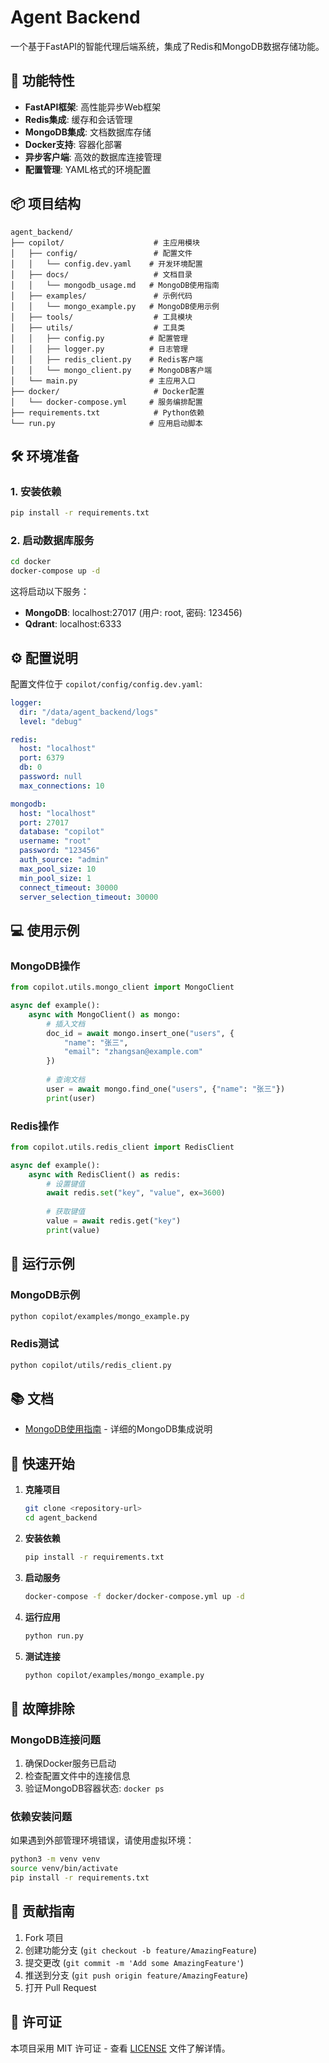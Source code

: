 # Agent Backend

一个基于FastAPI的智能代理后端系统，集成了Redis和MongoDB数据存储功能。

## 🚀 功能特性

- **FastAPI框架**: 高性能异步Web框架
- **Redis集成**: 缓存和会话管理
- **MongoDB集成**: 文档数据库存储
- **Docker支持**: 容器化部署
- **异步客户端**: 高效的数据库连接管理
- **配置管理**: YAML格式的环境配置

## 📦 项目结构

```
agent_backend/
├── copilot/                    # 主应用模块
│   ├── config/                 # 配置文件
│   │   └── config.dev.yaml    # 开发环境配置
│   ├── docs/                   # 文档目录
│   │   └── mongodb_usage.md   # MongoDB使用指南
│   ├── examples/               # 示例代码
│   │   └── mongo_example.py   # MongoDB使用示例
│   ├── tools/                  # 工具模块
│   ├── utils/                  # 工具类
│   │   ├── config.py          # 配置管理
│   │   ├── logger.py          # 日志管理
│   │   ├── redis_client.py    # Redis客户端
│   │   └── mongo_client.py    # MongoDB客户端
│   └── main.py                # 主应用入口
├── docker/                     # Docker配置
│   └── docker-compose.yml     # 服务编排配置
├── requirements.txt            # Python依赖
└── run.py                     # 应用启动脚本
```

## 🛠️ 环境准备

### 1. 安装依赖

```bash
pip install -r requirements.txt
```

### 2. 启动数据库服务

```bash
cd docker
docker-compose up -d
```

这将启动以下服务：
- **MongoDB**: localhost:27017 (用户: root, 密码: 123456)
- **Qdrant**: localhost:6333

## ⚙️ 配置说明

配置文件位于 `copilot/config/config.dev.yaml`:

```yaml
logger:
  dir: "/data/agent_backend/logs"
  level: "debug"

redis:
  host: "localhost"
  port: 6379
  db: 0
  password: null
  max_connections: 10

mongodb:
  host: "localhost"
  port: 27017
  database: "copilot"
  username: "root"
  password: "123456"
  auth_source: "admin"
  max_pool_size: 10
  min_pool_size: 1
  connect_timeout: 30000
  server_selection_timeout: 30000
```

## 💻 使用示例

### MongoDB操作

```python
from copilot.utils.mongo_client import MongoClient

async def example():
    async with MongoClient() as mongo:
        # 插入文档
        doc_id = await mongo.insert_one("users", {
            "name": "张三",
            "email": "zhangsan@example.com"
        })
        
        # 查询文档
        user = await mongo.find_one("users", {"name": "张三"})
        print(user)
```

### Redis操作

```python
from copilot.utils.redis_client import RedisClient

async def example():
    async with RedisClient() as redis:
        # 设置键值
        await redis.set("key", "value", ex=3600)
        
        # 获取键值
        value = await redis.get("key")
        print(value)
```

## 🔧 运行示例

### MongoDB示例

```bash
python copilot/examples/mongo_example.py
```

### Redis测试

```bash
python copilot/utils/redis_client.py
```

## 📚 文档

- [MongoDB使用指南](copilot/docs/mongodb_usage.md) - 详细的MongoDB集成说明

## 🚀 快速开始

1. **克隆项目**
   ```bash
   git clone <repository-url>
   cd agent_backend
   ```

2. **安装依赖**
   ```bash
   pip install -r requirements.txt
   ```

3. **启动服务**
   ```bash
   docker-compose -f docker/docker-compose.yml up -d
   ```

4. **运行应用**
   ```bash
   python run.py
   ```

5. **测试连接**
   ```bash
   python copilot/examples/mongo_example.py
   ```

## 🐛 故障排除

### MongoDB连接问题

1. 确保Docker服务已启动
2. 检查配置文件中的连接信息
3. 验证MongoDB容器状态: `docker ps`

### 依赖安装问题

如果遇到外部管理环境错误，请使用虚拟环境：

```bash
python3 -m venv venv
source venv/bin/activate
pip install -r requirements.txt
```

## 🤝 贡献指南

1. Fork 项目
2. 创建功能分支 (`git checkout -b feature/AmazingFeature`)
3. 提交更改 (`git commit -m 'Add some AmazingFeature'`)
4. 推送到分支 (`git push origin feature/AmazingFeature`)
5. 打开 Pull Request

## 📄 许可证

本项目采用 MIT 许可证 - 查看 [LICENSE](LICENSE) 文件了解详情。